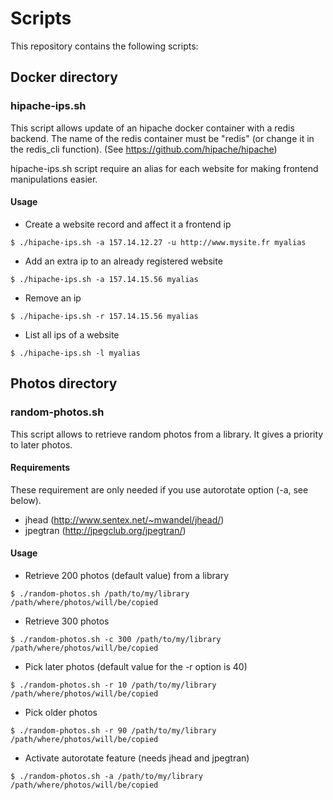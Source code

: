 # Scripts

This repository contains the following scripts:

## Docker directory

### hipache-ips.sh

This script allows update of an hipache docker container with a redis backend.
The name of the redis container must be "redis" (or change it in the redis_cli function).
(See https://github.com/hipache/hipache)


hipache-ips.sh script require an alias for each website for making frontend manipulations easier.

#### Usage
* Create a website record and affect it a frontend ip
```
$ ./hipache-ips.sh -a 157.14.12.27 -u http://www.mysite.fr myalias
```
* Add an extra ip to an already registered website
```
$ ./hipache-ips.sh -a 157.14.15.56 myalias
```
* Remove an ip
```
$ ./hipache-ips.sh -r 157.14.15.56 myalias
```
* List all ips of a website
```
$ ./hipache-ips.sh -l myalias
```

## Photos directory

### random-photos.sh

This script allows to retrieve random photos from a library. It gives a priority to later photos.

#### Requirements

These requirement are only needed if you use autorotate option (-a, see below).

* jhead (http://www.sentex.net/~mwandel/jhead/)
* jpegtran (http://jpegclub.org/jpegtran/)

#### Usage

* Retrieve 200 photos (default value) from a library
```
$ ./random-photos.sh /path/to/my/library /path/where/photos/will/be/copied
```

* Retrieve 300 photos
```
$ ./random-photos.sh -c 300 /path/to/my/library /path/where/photos/will/be/copied
```

* Pick later photos (default value for the -r option is 40)
```
$ ./random-photos.sh -r 10 /path/to/my/library /path/where/photos/will/be/copied
```

* Pick older photos
```
$ ./random-photos.sh -r 90 /path/to/my/library /path/where/photos/will/be/copied
```

* Activate autorotate feature (needs jhead and jpegtran)
```
$ ./random-photos.sh -a /path/to/my/library /path/where/photos/will/be/copied
```